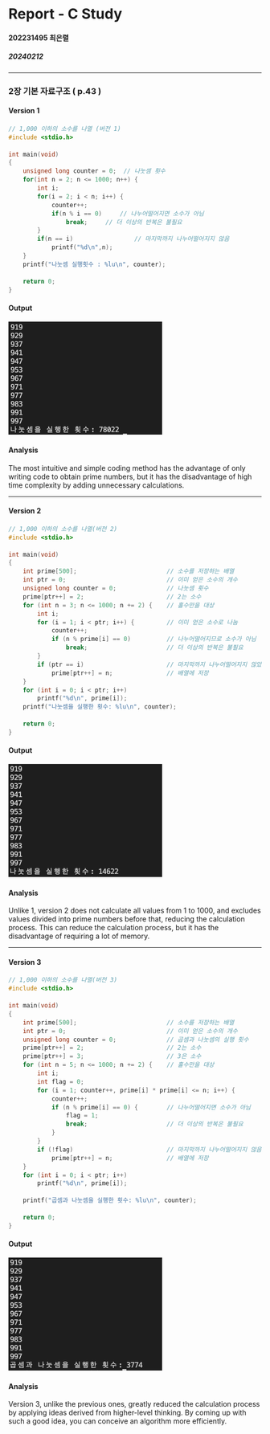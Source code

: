 # Report - C Study
#### 202231495 최은렬
##### 20240212
---
### 2장 기본 자료구조 ( p.43 )
#### Version 1

```c
// 1,000 이하의 소수를 나열 (버전 1)
#include <stdio.h>

int main(void)
{
	unsigned long counter = 0;  // 나눗셈 횟수
	for(int n = 2; n <= 1000; n++) {
        int i;
		for(i = 2; i < n; i++) {
			counter++;
			if(n % i == 0)     // 나누어떨어지면 소수가 아님
				break;     // 더 이상의 반복은 불필요
        }
		if(n == i)                 // 마지막까지 나누어떨어지지 않음
			printf("%d\n",n);
	}
	printf("나눗셈 실행횟수 : %lu\n", counter);

	return 0;
}
```
#### Output
![result1](https://github.com/roychoi1012/ICPC/blob/main/picture/prime_1.png?raw=true)

#### Analysis
The most intuitive and simple coding method has the advantage of only writing code to obtain prime numbers, but it has the disadvantage of high time complexity by adding unnecessary calculations.

---
#### Version 2
```c
// 1,000 이하의 소수를 나열(버전 2)
#include <stdio.h>

int main(void)
{
    int prime[500];                         // 소수를 저장하는 배열
    int ptr = 0;                            // 이미 얻은 소수의 개수
    unsigned long counter = 0;              // 나눗셈 횟수
    prime[ptr++] = 2;                       // 2는 소수
    for (int n = 3; n <= 1000; n += 2) {    // 홀수만을 대상
        int i;
        for (i = 1; i < ptr; i++) {         // 이미 얻은 소수로 나눔
            counter++;
            if (n % prime[i] == 0)          // 나누어떨어지므로 소수가 아님
                break;                      // 더 이상의 반복은 불필요
        }
        if (ptr == i)                       // 마지막까지 나누어떨어지지 않았다면
            prime[ptr++] = n;               // 배열에 저장
    }
    for (int i = 0; i < ptr; i++)
        printf("%d\n", prime[i]);
    printf("나눗셈을 실행한 횟수: %lu\n", counter);

    return 0;
}
```
#### Output
![result2](https://github.com/roychoi1012/ICPC/blob/main/picture/prime_2.png?raw=true)

#### Analysis
Unlike 1, version 2 does not calculate all values from 1 to 1000, and excludes values divided into prime numbers before that, reducing the calculation process. This can reduce the calculation process, but it has the disadvantage of requiring a lot of memory.

---
#### Version 3
```c
// 1,000 이하의 소수를 나열(버전 3)
#include <stdio.h>

int main(void)
{
    int prime[500];                         // 소수를 저장하는 배열
    int ptr = 0;                            // 이미 얻은 소수의 개수
    unsigned long counter = 0;              // 곱셈과 나눗셈의 실행 횟수
    prime[ptr++] = 2;                       // 2는 소수
    prime[ptr++] = 3;                       // 3은 소수
    for (int n = 5; n <= 1000; n += 2) {    // 홀수만을 대상
        int i;
        int flag = 0;
        for (i = 1; counter++, prime[i] * prime[i] <= n; i++) {
            counter++;
            if (n % prime[i] == 0) {        // 나누어떨어지면 소수가 아님
                flag = 1;
                break;                      // 더 이상의 반복은 불필요
            }
        }
        if (!flag)                          // 마지막까지 나누어떨어지지 않음
            prime[ptr++] = n;               // 배열에 저장
    }
    for (int i = 0; i < ptr; i++)
        printf("%d\n", prime[i]);

    printf("곱셈과 나눗셈을 실행한 횟수: %lu\n", counter);

    return 0;
}
```
#### Output
![result3](https://github.com/roychoi1012/ICPC/blob/main/picture/prime_3.png?raw=true)

#### Analysis
Version 3, unlike the previous ones, greatly reduced the calculation process by applying ideas derived from higher-level thinking. By coming up with such a good idea, you can conceive an algorithm more efficiently.
